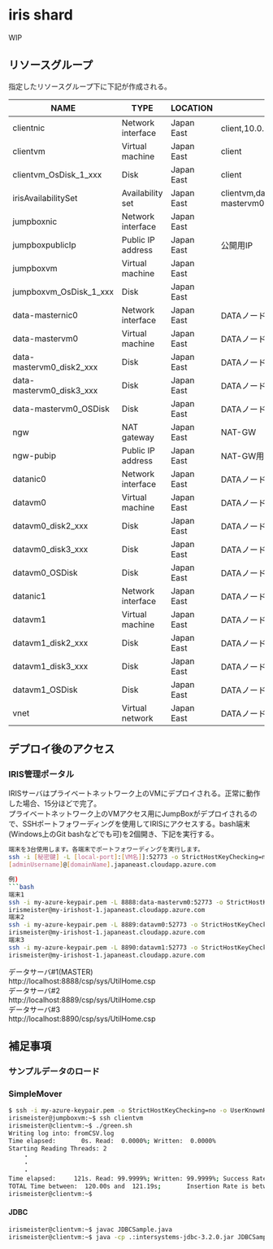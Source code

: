 # iris shard
WIP  
## リソースグループ
指定したリソースグループ下に下記が作成される。

|NAME|	TYPE|	LOCATION|備考|
|--|--|--|--|
|clientnic	|Network interface|Japan East|client,10.0.1.10固定|
|clientvm	|Virtual machine|Japan East|client|
|clientvm_OsDisk_1_xxx	|Disk|Japan East|client|
|irisAvailabilitySet	|Availability set|Japan East|clientvm,data-mastervm0,datavm0,datavm1|
|jumpboxnic	|Network interface|Japan East||
|jumpboxpublicIp	|Public IP address|Japan East|公開用IP|
|jumpboxvm	|Virtual machine|Japan East||
|jumpboxvm_OsDisk_1_xxx	|Disk|Japan East||
|data-masternic0	|Network interface|Japan East|DATAノード #1(MASTER)|
|data-mastervm0	|Virtual machine|Japan East|DATAノード #1(MASTER)|
|data-mastervm0_disk2_xxx	|Disk|Japan East|DATAノード #1(MASTER)|
|data-mastervm0_disk3_xxx	|Disk|Japan East|DATAノード #1(MASTER)|
|data-mastervm0_OSDisk	|Disk|Japan East|DATAノード #1(MASTER)|
|ngw	|NAT gateway	|Japan East|NAT-GW|
|ngw-pubip	|Public IP address	|Japan East|NAT-GW用のパブリックIP|
|datanic0	|Network interface|Japan East|DATAノード #2|
|datavm0	|Virtual machine|Japan East|DATAノード #2|
|datavm0_disk2_xxx	|Disk|Japan East|DATAノード #2|
|datavm0_disk3_xxx	|Disk|Japan East|DATAノード #2|
|datavm0_OSDisk	|Disk|Japan East|DATAノード #2|
|datanic1	|Network interface|Japan East|DATAノード #3|
|datavm1	|Virtual machine|Japan East|DATAノード #3|
|datavm1_disk2_xxx	|Disk|Japan East|DATAノード #3|
|datavm1_disk3_xxx	|Disk|Japan East|DATAノード #3|
|datavm1_OSDisk	|Disk|Japan East|DATAノード #3|
|vnet	|Virtual network|Japan East|DATAノード #3|

## デプロイ後のアクセス
### IRIS管理ポータル  

IRISサーバはプライベートネットワーク上のVMにデプロイされる。正常に動作した場合、15分ほどで完了。  
プライベートネットワーク上のVMアクセス用にJumpBoxがデプロイされるので、SSHポートフォワーディングを使用してIRISにアクセスする。bash端末(Windows上のGit bashなどでも可)を2個開き、下記を実行する。

```bash
端末を3台使用します。各端末でポートフォワーディングを実行します。
ssh -i [秘密鍵] -L [local-port]:[VM名]]:52773 -o StrictHostKeyChecking=no -o UserKnownHostsFile=/dev/null \
[adminUsername]@[domainName].japaneast.cloudapp.azure.com

例) 
```bash
端末1
ssh -i my-azure-keypair.pem -L 8888:data-mastervm0:52773 -o StrictHostKeyChecking=no -o UserKnownHostsFile=/dev/null \
irismeister@my-irishost-1.japaneast.cloudapp.azure.com
端末2
ssh -i my-azure-keypair.pem -L 8889:datavm0:52773 -o StrictHostKeyChecking=no -o UserKnownHostsFile=/dev/null \
irismeister@my-irishost-1.japaneast.cloudapp.azure.com
端末3
ssh -i my-azure-keypair.pem -L 8890:datavm1:52773 -o StrictHostKeyChecking=no -o UserKnownHostsFile=/dev/null \
irismeister@my-irishost-1.japaneast.cloudapp.azure.com
```
データサーバ#1(MASTER)  
http://localhost:8888/csp/sys/UtilHome.csp  
データサーバ#2  
http://localhost:8889/csp/sys/UtilHome.csp  
データサーバ#3  
http://localhost:8890/csp/sys/UtilHome.csp

## 補足事項
### サンプルデータのロード
### SimpleMover
```bash
$ ssh -i my-azure-keypair.pem -o StrictHostKeyChecking=no -o UserKnownHostsFile=/dev/null irismeister@my-irishost-1.japaneast.cloudapp.azure.com -A
irismeister@jumpboxvm:~$ ssh clientvm
irismeister@clientvm:~$ ./green.sh
Writing log into: fromCSV.log
Time elapsed:       0s. Read:  0.0000%; Written:  0.0000%
Starting Reading Threads: 2
    ・
    ・
    ・
Time elapsed:     121s. Read: 99.9999%; Written: 99.9999%; Success Rate:  100.00%; Error Rate:    0.00% Insertion Rate:   11925.8761 row/sec Total new rows:    1445285
TOTAL Time between:  120.00s and  121.19s;       Insertion Rate is between:   11925.8761 and   12044.1420 row/sec
irismeister@clientvm:~$
```
#### JDBC
```bash
irismeister@clientvm:~$ javac JDBCSample.java
irismeister@clientvm:~$ java -cp .:intersystems-jdbc-3.2.0.jar JDBCSample
```
